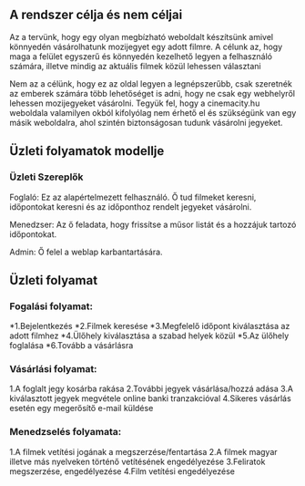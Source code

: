 ## **A rendszer célja és nem céljai**

Az a tervünk, hogy egy olyan megbízható weboldalt készítsünk amivel könnyedén vásárolhatunk mozijegyet egy adott filmre. A célunk az, hogy maga a felület egyszerű és könnyedén kezelhető legyen a felhasználó számára, illetve mindig az aktuális filmek közül lehessen választani

Nem az a célünk, hogy ez az oldal legyen a legnépszerűbb, csak szeretnék az emberek számára több lehetőséget is adni, hogy ne csak egy webhelyről lehessen mozijegyeket vásárolni. Tegyük fel, hogy a cinemacity.hu weboldala valamilyen okból kifolyólag nem érhető el és szükségünk van egy másik weboldalra, ahol szintén biztonságosan tudunk vásárolni jegyeket. 

## **Üzleti folyamatok modellje**
### Üzleti Szereplők
Foglaló: Ez az alapértelmezett felhasználó. Ő tud filmeket keresni, időpontokat keresni és az időponthoz rendelt jegyeket vásárolni.

Menedzser: Az ő feladata, hogy frissítse a műsor listát és a hozzájuk tartozó időpontokat.

Admin: Ő felel a weblap karbantartására.

## **Üzleti folyamat**
### Fogalási folyamat:
*1.Bejelentkezés
*2.Filmek keresése
*3.Megfelelő időpont kiválasztása az adott filmhez
*4.Ülőhely kiválasztása a szabad helyek közül
*5.Az ülőhely foglalása
*6.Tovább a vásárlásra

### Vásárlási folyamat:
1.A foglalt jegy kosárba rakása
2.További jegyek vásárlása/hozzá adása
3.A kiválasztott jegyek megvétele online banki tranzakcióval
4.Sikeres vásárlás esetén egy megerősítő e-mail küldése
  
### Menedzselés folyamata:
1.A filmek vetítési jogának a megszerzése/fentartása
2.A filmek magyar illetve más nyelveken történő vetítésének engedélyezése
3.Feliratok megszerzése, engedélyezése
4.Film vetítési engedélyezése


  

